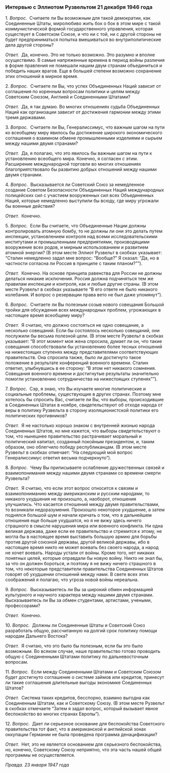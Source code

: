 ### Интервью с Эллиотом Рузвельтом 21 декабря 1946 года

1. _Вопрос._  Считаете ли Вы возможным для такой демократии, как Соединенные Штаты, миролюбиво жить бок о бок в этом мире с такой коммунистической формой государственного управления, которая существует в Советском Союзе, и что ни с той, ни с другой стороны не будет предприниматься попытка вмешиваться во внутриполитические дела другой стороны?

_Ответ._  Да, конечно. Это не только возможно. Это разумно и вполне осуществимо. В самые напряженные времена в период войны различия в форме правления не помешали нашим двум странам объединиться и победить наших врагов. Еще в большей степени возможно сохранение этих отношений в мирное время.

2. _Вопрос._  Считаете ли Вы, что успех Объединенных Наций зависит от соглашения по коренным вопросам политики и целям между Советским Союзом, Англией и Соединенными Штатами?

_Ответ._  Да, я так думаю. Во многих отношениях судьба Объединенных Наций как организации зависит от достижения гармонии между этими тремя державами.

3. _Вопрос._  Считаете ли Вы, Генералиссимус, что важным шагом на пути ко всеобщему миру явилось бы достижение широкого экономического соглашения о взаимном обмене промышленными изделиями и сырьем между нашими двумя странами?

_Ответ._  Да, я полагаю, что это явилось бы важным шагом на пути к установлению всеобщего мира. Конечно, я согласен с этим. Расширение международной торговли во многих отношениях благоприятствовало бы развитию добрых отношений между нашими двумя странами.

4. _Вопрос._  Высказывается ли Советский Союз за немедленное создание Советом Безопасности Объединенных Наций международных полицейских сил с участием вооруженных сил всех Объединенных Наций, которые немедленно выступили бы всюду, где миру угрожали бы военные действия?

_Ответ._  Конечно.

5. _Вопрос._  Если Вы считаете, что Объединенные Нации должны контролировать атомную бомбу, то не должны ли они это делать путем инспекции, установлением контроля над всеми исследовательскими институтами и промышленными предприятиями, производящими вооружение всех родов, и мирным использованием и развитием атомной энергии? (В этом месте Эллиот Рузвельт в скобках указывает: “Сталин немедленно задал мне вопрос: “Вообще?” Я сказал: “Да, но в частности согласна ли Россия в принципе с таким планом?””).

_Ответ._  Конечно. На основе принципа равенства для России не должны делаться никакие исключения. Россия должна подчиняться тем же правилам инспекции и контроля, как и любые другие страны. (В этом месте Рузвельт в скобках указываете “В его ответе не было никакого колебания. И вопрос о резервации права вето не был даже упомянут”).

6. _Вопрос._  Считаете ли Вы полезным созыв нового совещания Большой тройки для обсуждения всех международных проблем, угрожающих в настоящее время всеобщему миру?

_Ответ._  Я считаю, что должно состояться не одно совещание, а несколько совещаний. Если бы состоялось несколько совещаний, они послужили бы весьма полезной цели. (В этом месте Рузвельт в скобках указывает: “В этот момент моя жена спросила, думает ли он, что такие совещания способствовали бы установлению более тесных отношений на нижестоящих ступенях между представителями соответствующих правительств. Она спросила также, было ли достигнуто такое положение в результате конференций военного времени. Сталин ответил, улыбнувшись в ее сторону: “В этом нет никакого сомнения. Совещания военного времени и достигнутые результаты значительно помогли установлению сотрудничества на нижестоящих ступенях””).

7. _Вопрос._  Сэр, я знаю, что Вы изучаете многие политические и социальные проблемы, существующие в других странах. Поэтому мне хотелось бы спросить Вас, считаете ли Вы, что выборы, происходившие в Соединенных Штатах в ноябре, свидетельствуют об отходе народа от веры в политику Рузвельта в сторону изоляционистской политики его политических противников?

_Ответ._  Я не настолько хорошо знаком с внутренней жизнью народа Соединенных Штатов, но мне кажется, что выборы свидетельствуют о том, что нынешнее правительство растрачивает моральный и политический капитал, созданный покойным президентом, и, таким образом, оно облегчило победу республиканцам. (В этом месте Рузвельт в скобках отмечает: “На следующий мой вопрос Генералиссимус ответил весьма подчеркнуто”).

8. _Вопрос._  Чему Вы приписываете ослабление дружественных связей и взаимопонимания между нашими двумя странами со времени смерти Рузвельта?

_Ответ._  Я считаю, что если этот вопрос относится к связям и взаимопониманию между американским и русским народами, то никакого ухудшения не произошло, а, наоборот, отношения улучшились. Что касается отношений между двумя правительствами, то возникали недоразумения. Произошло некоторое ухудшение, а затем поднялся большой шум и начали кричать о том, что в дальнейшем отношения еще больше ухудшатся, но я не вижу здесь ничего страшного в смысле нарушения мира или военного конфликта. Ни одна великая держава, даже если ее правительство и стремится к этому, не могла бы в настоящее время выставить большую армию для борьбы против другой союзной державы, другой великой державы, ибо в настоящее время никто не может воевать без своего народа, а народ не хочет воевать. Народы устали от войны. Кроме того, нет никаких понятных целей, которые оправдали бы новую войну. Никто не знал бы, за что он должен бороться, и поэтому я не вижу ничего страшного в том, что некоторые представители правительства Соединенных Штатов говорят об ухудшении отношений между нами. В свете всех этих соображений я полагаю, что угроза новой войны нереальна.

9. _Вопрос._  Высказываетесь ли Вы за широкий обмен информацией культурного и научного характера между нашими двумя странами. Высказываетесь ли Вы за обмен студентами, артистами, учеными, профессорами?

_Ответ._  Конечно.

10. _Вопрос._  Должны ли Соединенные Штаты и Советский Союз разработать общую, рассчитанную на долгий срок политику помощи народам Дальнего Востока?

_Ответ._  Я считаю, что это было бы полезным, если бы это было возможным. Во всяком случае, наше правительство готово проводить общую с Соединенными Штатами политику по дальневосточным вопросам.

11. _Вопрос._  Если между Соединенными Штатами и Советским Союзом будет достигнуто соглашение о системе займов или кредитов, принесут ли такие соглашения длительные выгоды экономике Соединенных Штатов?

_Ответ._  Система таких кредитов, бесспорно, взаимно выгодна как Соединенным Штатам, как и Советскому Союзу. (В этом месте Рузвельт в скобках отмечаете “Затем я задал вопрос, который вызывает явное беспокойство во многих странах Европы”).

12. _Вопрос._  Дает ли серьезное основание для беспокойства Советского правительства тот факт, что в американской и английской зонах оккупации Германии не была проведена программа денацификации?

_Ответ._  Нет, это не является основанием для серьезного беспокойства, но, конечно, Советскому Союзу неприятно, что эта часть нашей общей программы не осуществляется.

_Правда. 23 января 1947 года_